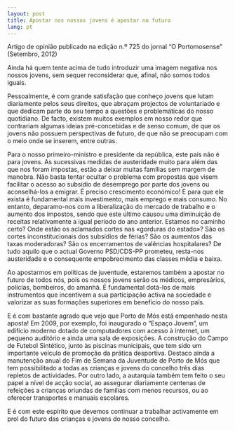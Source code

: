 ```yaml
---
layout: post
title: Apostar nos nossos jovens é apostar no futuro
lang: pt
---
```


<div class="message">
  Artigo de opinião publicado na edição n.º 725 do jornal “O Portomosense” (Setembro, 2012)
</div>

Ainda há quem tente acima de tudo introduzir uma imagem negativa nos nossos jovens, sem sequer reconsiderar que, afinal, não somos todos iguais.

Pessoalmente, é com grande satisfação que conheço jovens que lutam diariamente pelos seus direitos, que abraçam projectos de voluntariado e que dedicam parte do seu tempo a questões e problemáticas do nosso quotidiano. De facto, existem muitos exemplos em nosso redor que contrariam algumas ideias pré-concebidas e de senso comum, de que os jovens não possuem perspectivas de futuro, de que não se preocupam com o meio onde se inserem, entre outras.

Para o nosso primeiro-ministro e presidente da república, este país não é para jovens. As sucessivas medidas de austeridade muito para além das que nos foram impostas, estão a deixar muitas famílias sem margem de manobra. Não basta tentar ocultar o problema com propostas que visem facilitar o acesso ao subsídio de desemprego por parte dos jovens ou aconselhá-los a emigrar. É preciso crescimento económico! E para que ele exista é fundamental mais investimento, mais emprego e mais consumo. No entanto, deparamo-nos com a liberalização do mercado de trabalho e o aumento dos impostos, sendo que este último causou uma diminuição de receitas relativamente a igual período do ano anterior. Estamos no caminho certo? Onde estão os aclamados cortes nas «gorduras do estado»? São os cortes inconstitucionais dos subsídios de férias? São os aumentos das taxas moderadoras? São os encerramentos de valências hospitalares? De tudo aquilo que o actual Governo PSD/CDS-PP prometeu, resta-nos austeridade e o consequente empobrecimento das classes média e baixa.

Ao apostarmos em políticas de juventude, estaremos também a apostar no futuro de todos nós, pois os nossos jovens serão os médicos, empresários, polícias, bombeiros, do amanhã. É fundamental dotá-los de mais instrumentos que incentivem a sua participação activa na sociedade e valorizar as suas formações superiores em benefício do nosso país.

E é com bastante agrado que vejo que Porto de Mós está empenhado nesta aposta! Em 2009, por exemplo, foi inaugurado o “Espaço Jovem”, um edifício moderno dotado de computadores com acesso à internet, um pequeno auditório e ainda uma sala de exposições. A construção do Campo de Futebol Sintético, junto às piscinas municipais, que tem sido um importante veículo de promoção da prática desportiva. Destaco ainda a manutenção anual do Fim de Semana da Juventude de Porto de Mós que tem possibilitado a todas as crianças e jovens do concelho três dias repletos de actividades. Por outro lado, a autarquia também tem feito o seu papel a nível de acção social, ao assegurar diariamente centenas de refeições a crianças oriundas de famílias com menos recursos, ou ao oferecer transportes e manuais escolares.

E é com este espírito que devemos continuar a trabalhar activamente em prol do futuro das crianças e jovens do nosso concelho.
